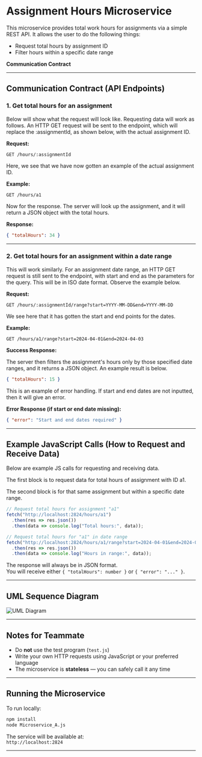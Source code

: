 # Assignment Hours Microservice

This microservice provides total work hours for assignments via a simple REST API. It allows the user to do the following things:

- Request total hours by assignment ID
- Filter hours within a specific date range

**Communication Contract**

---

## Communication Contract (API Endpoints)

### 1. Get total hours for an assignment

Below will show what the request will look like. Requesting data will work as follows. 
An HTTP GET request will be sent to the endpoint, which will replace the :assignmentId, as shown below, with the actual assignment ID.

**Request:**  
```
GET /hours/:assignmentId
```

Here, we see that we have now gotten an example of the actual assignment ID.

**Example:**  
```
GET /hours/a1
```

Now for the response. The server will look up the assignment, and it will return a JSON object with the total hours.

**Response:**  
```json
{ "totalHours": 34 }
```

---

### 2. Get total hours for an assignment within a date range

This will work similarly. For an assignment date range, an HTTP GET request is still sent to the endpoint, with start and end as the parameters for the query.
This will be in ISO date format. Observe the example below.

**Request:**  
```
GET /hours/:assignmentId/range?start=YYYY-MM-DD&end=YYYY-MM-DD
```

We see here that it has gotten the start and end points for the dates.

**Example:**  
```
GET /hours/a1/range?start=2024-04-01&end=2024-04-03
```

**Success Response:**  

The server then filters the assignment's hours only by those specified date ranges, and it returns a JSON object.
An example result is below. 
```json
{ "totalHours": 15 }
```

This is an example of error handling. If start and end dates are not inputted, then it will give an error.

**Error Response (if start or end date missing):**  
```json
{ "error": "Start and end dates required" }
```

---

## Example JavaScript Calls (How to Request and Receive Data)

Below are example JS calls for requesting and receiving data.

The first block is to request data for total hours of assignment with ID a1.

The second block is for that same assignment but within a specific date range.

```js
// Request total hours for assignment "a1"
fetch("http://localhost:2824/hours/a1")
  .then(res => res.json())
  .then(data => console.log("Total hours:", data));

// Request total hours for "a1" in date range
fetch("http://localhost:2824/hours/a1/range?start=2024-04-01&end=2024-04-03")
  .then(res => res.json())
  .then(data => console.log("Hours in range:", data));
```

The response will always be in JSON format.  
You will receive either `{ "totalHours": number }` or `{ "error": "..." }`.

---

## UML Sequence Diagram

![UML Diagram](uml_diagram.png)


---

## Notes for Teammate

- Do **not** use the test program (`test.js`)
- Write your own HTTP requests using JavaScript or your preferred language
- The microservice is **stateless** — you can safely call it any time

---

## Running the Microservice

To run locally:

```bash
npm install
node Microservice_A.js
```

The service will be available at:  
`http://localhost:2824`

---
